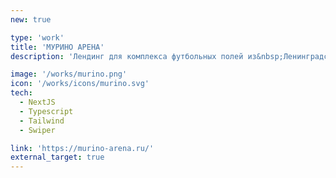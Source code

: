 ```yaml
---
new: true

type: 'work'
title: 'МУРИНО АРЕНА'
description: 'Лендинг для комплекса футбольных полей из&nbsp;Ленинградской области.'

image: '/works/murino.png'
icon: '/works/icons/murino.svg'
tech:
  - NextJS
  - Typescript
  - Tailwind
  - Swiper

link: 'https://murino-arena.ru/'
external_target: true
---
```

